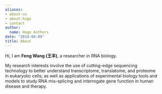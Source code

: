 ```yaml
---
aliases:
- about-us
- about-hugo
- contact
author:
  name: Hugo Authors
date: "2014-04-09"
title: About
---
```


Hi, I am **Feng Wang (王丰)**, a researcher in RNA biology.

My research interests involve the use of cutting-edge sequencing technology to better understand transcriptome, translatome, and proteome in eukaryotic cells; as well as applications of experimental biology tools and models to study RNA mis-splicing and interrogate gene function in human disease and therapy.


